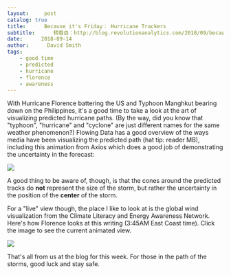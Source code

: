 ```yaml
---
layout:     post
catalog: true
title:      Because it's Friday： Hurricane Trackers
subtitle:      转载自：http://blog.revolutionanalytics.com/2018/09/because-its-friday-hurricane-trackers.html
date:      2018-09-14
author:      David Smith
tags:
    - good time
    - predicted
    - hurricane
    - florence
    - awareness
---
```


With Hurricane Florence battering the US and Typhoon Manghkut bearing down on the Philippines, it's a good time to take a look at the art of visualizing predicted hurricane paths. (By the way, did you know that "typhoon", "hurricane" and "cyclone" are just different names for the same weather phenomenon?) Flowing Data has a good overview of the ways media have been visualizing the predicted path (hat tip: reader MB), including this animation from Axios which does a good job of demonstrating the uncertainty in the forecast:

![](http://revolution-computing.typepad.com/.a/6a010534b1db25970b022ad36b1739200c-800wi)


A good thing to be aware of, though, is that the cones around the predicted tracks do **not** represent the size of the storm, but rather the uncertainty in the position of the **center** of the storm.

For a "live" view though, the place I like to look at is the global wind visualization from the Climate Literacy and Energy Awareness Network. Here's how Florence looks at this writing (3:45AM East Coast time). Click the image to see the current animated view.

![](http://revolution-computing.typepad.com/.a/6a010534b1db25970b022ad3914860200d-800wi)


That's all from us at the blog for this week. For those in the path of the storms, good luck and stay safe. 

 
